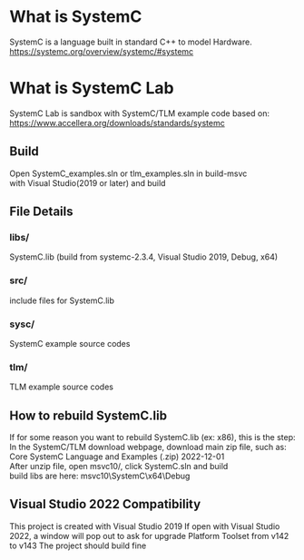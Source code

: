 # What is SystemC
SystemC is a language built in standard C++ to model Hardware.
https://systemc.org/overview/systemc/#systemc
# What is SystemC Lab
SystemC Lab is sandbox with SystemC/TLM example code based on:  
https://www.accellera.org/downloads/standards/systemc
## Build
Open SystemC_examples.sln or tlm_examples.sln in build-msvc  
with Visual Studio(2019 or later) and build  

## File Details
### libs/ 
SystemC.lib 
(build from systemc-2.3.4, Visual Studio 2019, Debug, x64)
### src/   
include files for SystemC.lib 
### sysc/
SystemC example source codes
### tlm/   
TLM example source codes 
## How to rebuild SystemC.lib
If for some reason you want to rebuild SystemC.lib (ex: x86), this is the step:
In the SystemC/TLM download webpage, download main zip file, such as:  
Core SystemC Language and Examples (.zip) 2022-12-01  
After unzip file, open msvc10/, click SystemC.sln and build  
build libs are here: msvc10\SystemC\x64\Debug
## Visual Studio 2022 Compatibility
This project is created with Visual Studio 2019
If open with Visual Studio 2022, a window will pop out to ask for upgrade Platform Toolset from v142 to v143
The project should build fine
